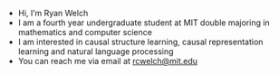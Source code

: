 - Hi, I’m Ryan Welch
- I am a fourth year undergraduate student at MIT double majoring in mathematics and computer science
- I am interested in causal structure learning, causal representation learning and natural language processing
- You can reach me via email at rcwelch@mit.edu

<!---
ryancwelch/ryancwelch is a ✨ special ✨ repository because its `README.md` (this file) appears on your GitHub profile.
You can click the Preview link to take a look at your changes.
--->
